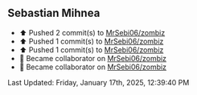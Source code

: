<h2>Sebastian Mihnea</h2>

<!--RECENT_ACTIVITY:start-->
- ⬆️ Pushed 2 commit(s) to [MrSebi06/zombiz](https://github.com/MrSebi06/zombiz)<br>
- ⬆️ Pushed 1 commit(s) to [MrSebi06/zombiz](https://github.com/MrSebi06/zombiz)<br>
- ⬆️ Pushed 1 commit(s) to [MrSebi06/zombiz](https://github.com/MrSebi06/zombiz)<br>
- 🤝 Became collaborator on [MrSebi06/zombiz](https://github.com/MrSebi06/zombiz)<br>
- 🤝 Became collaborator on [MrSebi06/zombiz](https://github.com/MrSebi06/zombiz)<br>
<!--RECENT_ACTIVITY:end-->
<!--RECENT_ACTIVITY:last_update-->
Last Updated: Friday, January 17th, 2025, 12:39:40 PM
<!--RECENT_ACTIVITY:last_update_end-->

<!---LOL-STATS-START-HERE--->
<!---LOL-STATS-END-HERE--->
